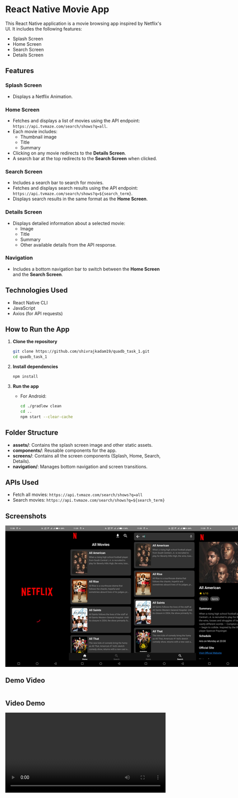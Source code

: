 # React Native Movie App

This React Native application is a movie browsing app inspired by Netflix's UI. It includes the following features:

- Splash Screen
- Home Screen
- Search Screen
- Details Screen

## Features

### Splash Screen
- Displays a Netflix Animation.

### Home Screen
- Fetches and displays a list of movies using the API endpoint: `https://api.tvmaze.com/search/shows?q=all`.
- Each movie includes:
  - Thumbnail image
  - Title
  - Summary
- Clicking on any movie redirects to the **Details Screen**.
- A search bar at the top redirects to the **Search Screen** when clicked.

### Search Screen
- Includes a search bar to search for movies.
- Fetches and displays search results using the API endpoint: `https://api.tvmaze.com/search/shows?q=${search_term}`.
- Displays search results in the same format as the **Home Screen**.

### Details Screen
- Displays detailed information about a selected movie:
  - Image
  - Title
  - Summary
  - Other available details from the API response.

### Navigation
- Includes a bottom navigation bar to switch between the **Home Screen** and the **Search Screen**.

## Technologies Used
- React Native CLI
- JavaScript
- Axios (for API requests)

## How to Run the App

1. **Clone the repository**
   ```bash
   git clone https://github.com/shivrajkadam19/quadb_task_1.git
   cd quadb_task_1
   ```

2. **Install dependencies**
   ```bash
   npm install
   ```

3. **Run the app**
   - For Android:
     ```bash
     cd ./gradlew clean
     cd ..
     npm start --clear-cache
     ```

## Folder Structure
- **assets/**: Contains the splash screen image and other static assets.
- **components/**: Reusable components for the app.
- **screens/**: Contains all the screen components (Splash, Home, Search, Details).
- **navigation/**: Manages bottom navigation and screen transitions.

## APIs Used
- Fetch all movies: `https://api.tvmaze.com/search/shows?q=all`
- Search movies: `https://api.tvmaze.com/search/shows?q=${search_term}`

## Screenshots

<div style="display: flex; flex-direction: row; justify-content: space-around;">
  <img src="./src/assets/screenshots/splash_screen.jpg" alt="Splash Screen" width="200"/>
  <img src="./src/assets/screenshots/home_screen.jpg" alt="Home Screen" width="200"/>
  <img src="./src/assets/screenshots/search_screen.jpg" alt="Search Screen" width="200"/>
  <img src="./src/assets/screenshots/details_screen.jpg" alt="Details Screen" width="200"/>
</div>

## Demo Video

<div style="display: flex; flex-direction: row; justify-content: space-around;">
  
</div>

## Video Demo

<div style="display: flex; flex-direction: row; justify-content: center;">
  <video width="600" controls>
    <source src="./assets/videos/demo_video.mp4" type="video/mp4">
  </video>
</div>